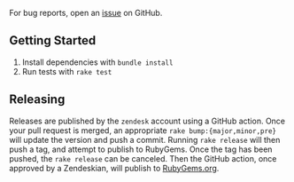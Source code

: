 For bug reports, open an [issue](https://github.com/zendesk/action_mailer-logged_smtp_delivery/issues)
on GitHub.

## Getting Started

 1. Install dependencies with `bundle install`
 1. Run tests with `rake test`

## Releasing

Releases are published by the `zendesk` account using a GitHub action.
Once your pull request is merged, an appropriate `rake bump:{major,minor,pre}` will update the version and push a commit.
Running `rake release` will then push a tag, and attempt to publish to RubyGems.
Once the tag has been pushed, the `rake release` can be canceled.
Then the GitHub action, once approved by a Zendeskian, will publish to [RubyGems.org](https://rubygems.org/gems/action_mailer-logged_smtp_delivery).
